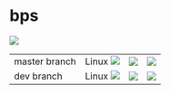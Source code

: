 # bps

<p align="left"><img src="artwork/logo.small.png"></p>
<b>
<table>
    <tr>
        <td>
            master branch
        </td>
        <td>
            Linux <a href="https://travis-ci.org/lysevi/bps"><img src="https://travis-ci.org/lysevi/bps.svg?branch=master"></a>
        </td>
        <td>
            <a href="https://coveralls.io/github/lysevi/bps?branch=master"><img src="https://coveralls.io/repos/github/lysevi/bps/badge.svg?branch=master"></a>
        </td>
        <td>
            <a href="https://codecov.io/gh/lysevi/bps"><img src="https://codecov.io/gh/lysevi/solidarity/branch/bps/graph/badge.svg"></a>
        </td>
    </tr>
    <tr>
        <td>
            dev branch
        </td>
        <td>
            Linux <a href="https://travis-ci.org/lysevi/bps"><img src="https://travis-ci.org/lysevi/bps.svg?branch=dev"></a>
        </td>
        <td>
            <a href="https://coveralls.io/github/lysevi/bps?branch=dev"><img src="https://coveralls.io/repos/github/lysevi/bps/badge.svg?branch=dev"></a>
        </td>
        <td>
            <a href="https://codecov.io/gh/lysevi/bps"><img src="https://codecov.io/gh/lysevi/bps/branch/master/graph/badge.svg"></a>
        </td>
    </tr>
</table>
</b>
